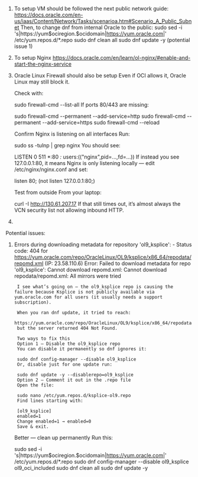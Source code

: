 1. To setup VM should be followed the next public network guide: https://docs.oracle.com/en-us/iaas/Content/Network/Tasks/scenarioa.htm#Scenario_A_Public_Subnet
Then, to change dnf from internal Oracle to the public: 
    sudo sed -i 's|https://yum\$ociregion\.\$ocidomain|https://yum.oracle.com|' /etc/yum.repos.d/*.repo
    sudo dnf clean all
    sudo dnf update -y (potential issue 1)
2. To setup Nginx https://docs.oracle.com/en/learn/ol-nginx/#enable-and-start-the-nginx-service
3. Oracle Linux Firewall should also be setup
    Even if OCI allows it, Oracle Linux may still block it.

    Check with:

    sudo firewall-cmd --list-all
    If ports 80/443 are missing:

    sudo firewall-cmd --permanent --add-service=http
    sudo firewall-cmd --permanent --add-service=https
    sudo firewall-cmd --reload

    Confirm Nginx is listening on all interfaces
    Run:

    sudo ss -tulnp | grep nginx
    You should see:

    LISTEN 0 511 *:80  *:*  users:(("nginx",pid=...,fd=...))
    If instead you see 127.0.0.1:80, it means Nginx is only listening locally — edit /etc/nginx/nginx.conf and set:

    listen 80;
    (not listen 127.0.0.1:80;)

    Test from outside
    From your laptop:

    curl -I http://130.61.207.17
    If that still times out, it’s almost always the VCN security list not allowing inbound HTTP.
4. 


Potential issues:
1. Errors during downloading metadata for repository 'ol9_ksplice':
        - Status code: 404 for https://yum.oracle.com/repo/OracleLinux/OL9/ksplice/x86_64/repodata/repomd.xml (IP: 23.58.110.6)
        Error: Failed to download metadata for repo 'ol9_ksplice': Cannot download repomd.xml: Cannot download repodata/repomd.xml: All mirrors were tried

        I see what’s going on — the ol9_ksplice repo is causing the failure because Ksplice is not publicly available via yum.oracle.com for all users (it usually needs a support subscription).

        When you ran dnf update, it tried to reach:
        https://yum.oracle.com/repo/OracleLinux/OL9/ksplice/x86_64/repodata/repomd.xml
        but the server returned 404 Not Found.

        Two ways to fix this
        Option 1 — Disable the ol9_ksplice repo
        You can disable it permanently so dnf ignores it:

        sudo dnf config-manager --disable ol9_ksplice
        Or, disable just for one update run:

        sudo dnf update -y --disablerepo=ol9_ksplice
        Option 2 — Comment it out in the .repo file
        Open the file:

        sudo nano /etc/yum.repos.d/ksplice-ol9.repo
        Find lines starting with:

        [ol9_ksplice]
        enabled=1
        Change enabled=1 → enabled=0
        Save & exit.

    Better — clean up permanently
    Run this:

    sudo sed -i 's|https://yum\$ociregion\.\$ocidomain|https://yum.oracle.com|' /etc/yum.repos.d/*.repo
    sudo dnf config-manager --disable ol9_ksplice ol9_oci_included
    sudo dnf clean all
    sudo dnf update -y



